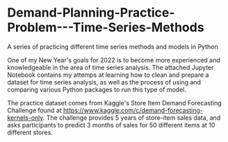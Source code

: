 # Demand-Planning-Practice-Problem---Time-Series-Methods
A series of practicing different time series methods and models in Python

One of my New Year's goals for 2022 is to become more experienced and knowledgeable in the area of time series analysis. The attached Jupyter Notebook contains my attemps at learning how to clean and prepare a dataset for time series analysis, as well as the process of using and comparing various Python packages to run this type of model. 

The practice dataset comes from Kaggle's Store Item Demand Forecasting Challenge found at https://www.kaggle.com/c/demand-forecasting-kernels-only. The challenge provides 5 years of store-item sales data, and asks participants to predict 3 months of sales for 50 different items at 10 different stores.
